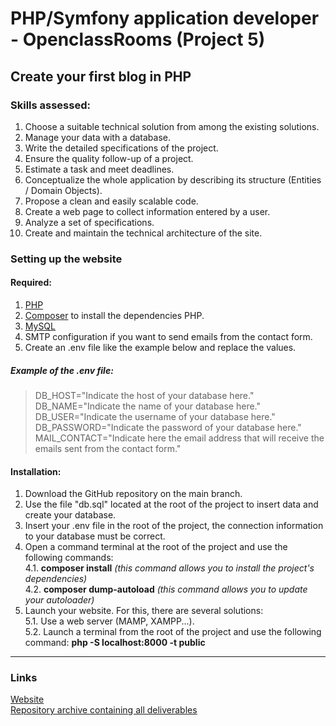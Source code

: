 # PHP/Symfony application developer - OpenclassRooms (Project 5)

## Create your first blog in PHP

### Skills assessed:
1. Choose a suitable technical solution from among the existing solutions.
2. Manage your data with a database.
3. Write the detailed specifications of the project.
4. Ensure the quality follow-up of a project.
5. Estimate a task and meet deadlines.
6. Conceptualize the whole application by describing its structure (Entities / Domain Objects).
7. Propose a clean and easily scalable code.
8. Create a web page to collect information entered by a user.
9. Analyze a set of specifications.
10. Create and maintain the technical architecture of the site.

### Setting up the website

#### Required:
1. [PHP](https://www.php.net/downloads.php)
2. [Composer](https://getcomposer.org/download/) to install the dependencies PHP.
3. [MySQL](https://www.mysql.com/fr/downloads/)
4. SMTP configuration if you want to send emails from the contact form.
5. Create an .env file like the example below and replace the values.

##### Example of the .env file:
> DB_HOST="Indicate the host of your database here."\
> DB_NAME="Indicate the name of your database here."\
> DB_USER="Indicate the username of your database here."\
> DB_PASSWORD="Indicate the password of your database here."\
> MAIL_CONTACT="Indicate here the email address that will receive the emails sent from the contact form."

#### Installation:
1. Download the GitHub repository on the main branch.
2. Use the file "db.sql" located at the root of the project to insert data and create your database.
3. Insert your .env file in the root of the project, the connection information to your database must be correct.
4. Open a command terminal at the root of the project and use the following commands:\
   4.1. **composer install** *(this command allows you to install the project's dependencies)*\
   4.2. **composer dump-autoload** *(this command allows you to update your autoloader)*
5. Launch your website. For this, there are several solutions:\
   5.1. Use a web server (MAMP, XAMPP...).\
   5.2. Launch a terminal from the root of the project and use the following command: **php -S localhost:8000 -t public**

--- --- ---

### Links

[Website](https://blog.gaelpaquien.com/)\
[Repository archive containing all deliverables](https://github.com/Galuss1/openclassrooms-archive/tree/main/php-symfony-application-developer/project-5)
